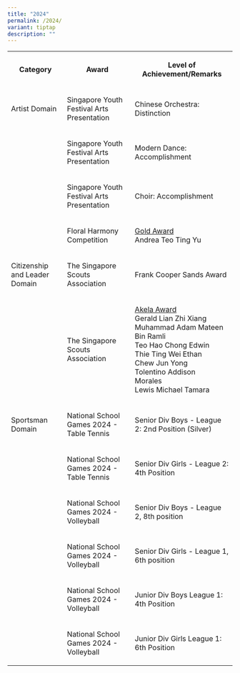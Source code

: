 ```yaml
---
title: "2024"
permalink: /2024/
variant: tiptap
description: ""
---
```

<p></p>
<table style="minWidth: 75px">
<colgroup>
<col>
<col>
<col>
</colgroup>
<tbody>
<tr>
<th rowspan="1" colspan="1">
<p>Category</p>
</th>
<th rowspan="1" colspan="1">
<p>Award</p>
</th>
<th rowspan="1" colspan="1">
<p>Level of Achievement/Remarks</p>
</th>
</tr>
<tr>
<td rowspan="1" colspan="1">
<p>Artist Domain</p>
</td>
<td rowspan="1" colspan="1">
<p>Singapore Youth Festival Arts Presentation</p>
</td>
<td rowspan="1" colspan="1">
<p>Chinese Orchestra: Distinction</p>
</td>
</tr>
<tr>
<td rowspan="1" colspan="1">
<p></p>
</td>
<td rowspan="1" colspan="1">
<p>Singapore Youth Festival Arts Presentation</p>
</td>
<td rowspan="1" colspan="1">
<p>Modern Dance: Accomplishment</p>
</td>
</tr>
<tr>
<td rowspan="1" colspan="1">
<p></p>
</td>
<td rowspan="1" colspan="1">
<p>Singapore Youth Festival Arts Presentation</p>
</td>
<td rowspan="1" colspan="1">
<p>Choir: Accomplishment</p>
</td>
</tr>
<tr>
<td rowspan="1" colspan="1">
<p></p>
</td>
<td rowspan="1" colspan="1">
<p>Floral Harmony Competition</p>
</td>
<td rowspan="1" colspan="1">
<p><u>Gold Award</u>
<br>Andrea Teo Ting Yu</p>
</td>
</tr>
<tr>
<td rowspan="1" colspan="1">
<p>Citizenship and Leader Domain</p>
</td>
<td rowspan="1" colspan="1">
<p>The Singapore Scouts Association</p>
</td>
<td rowspan="1" colspan="1">
<p>Frank Cooper Sands Award</p>
</td>
</tr>
<tr>
<td rowspan="1" colspan="1">
<p></p>
</td>
<td rowspan="1" colspan="1">
<p>The Singapore Scouts Association</p>
</td>
<td rowspan="1" colspan="1">
<p><u>Akela Award</u> 
<br>Gerald Lian Zhi Xiang
<br>Muhammad Adam Mateen Bin Ramli
<br>Teo Hao Chong Edwin
<br>Thie Ting Wei Ethan
<br>Chew Jun Yong
<br>Tolentino Addison Morales&nbsp;&nbsp;&nbsp;&nbsp;&nbsp;&nbsp;&nbsp;&nbsp;&nbsp;
<br>Lewis Michael Tamara</p>
</td>
</tr>
<tr>
<td rowspan="1" colspan="1">
<p>Sportsman Domain</p>
</td>
<td rowspan="1" colspan="1">
<p>National School Games 2024 - Table Tennis</p>
</td>
<td rowspan="1" colspan="1">
<p>Senior Div Boys - League 2: 2nd Position (Silver)</p>
</td>
</tr>
<tr>
<td rowspan="1" colspan="1">
<p></p>
</td>
<td rowspan="1" colspan="1">
<p>National School Games 2024 - Table Tennis</p>
</td>
<td rowspan="1" colspan="1">
<p>Senior Div Girls - League 2: 4th Position</p>
</td>
</tr>
<tr>
<td rowspan="1" colspan="1">
<p></p>
</td>
<td rowspan="1" colspan="1">
<p>National School Games 2024 - Volleyball</p>
</td>
<td rowspan="1" colspan="1">
<p>Senior Div Boys - League 2, 8th position</p>
</td>
</tr>
<tr>
<td rowspan="1" colspan="1">
<p></p>
</td>
<td rowspan="1" colspan="1">
<p>National School Games 2024 - Volleyball</p>
</td>
<td rowspan="1" colspan="1">
<p>Senior Div Girls - League 1, 6th position</p>
</td>
</tr>
<tr>
<td rowspan="1" colspan="1">
<p></p>
</td>
<td rowspan="1" colspan="1">
<p>National School Games 2024 - Volleyball</p>
</td>
<td rowspan="1" colspan="1">
<p>Junior Div Boys League 1: 4th Position</p>
</td>
</tr>
<tr>
<td rowspan="1" colspan="1">
<p></p>
</td>
<td rowspan="1" colspan="1">
<p>National School Games 2024 - Volleyball</p>
</td>
<td rowspan="1" colspan="1">
<p>Junior Div Girls League 1: 6th Position</p>
</td>
</tr>
</tbody>
</table>
<p></p>